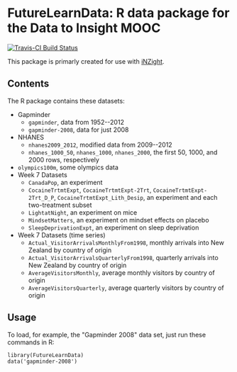 # FutureLearnData: R data package for the Data to Insight MOOC
[![Travis-CI Build Status](https://travis-ci.org/iNZightVIT/iNZightMaps.svg?branch=master)](https://travis-ci.org/iNZightVIT/iNZightMaps)

This package is primarly created for use with [iNZight](https://www.stat.auckland.ac.nz/~wild/iNZight).

## Contents

The R package contains these datasets:
- Gapminder
  - `gapminder`, data from 1952--2012
  - `gapminder-2008`, data for just 2008
- NHANES
  - `nhanes2009_2012`, modified data from 2009--2012
  - `nhanes_1000_50`, `nhanes_1000`, `nhanes_2000`, the first 50, 1000, and 2000 rows, respectively
- `olympics100m`, some olympics data
- Week 7 Datasets
  - `CanadaPop`, an experiment
  - `CocaineTrtmtExpt`, `CocaineTrtmtExpt-2Trt`, `CocaineTrtmtExpt-2Trt_D_P`, `CocaineTrtmtExpt_Lith_Desip`, an experiment and each two-treatment subset
  - `LightatNight`, an experiment on mice
  - `MindsetMatters`, an experiment on mindset effects on placebo
  - `SleepDeprivationExpt`, an experiment on sleep deprivation
- Week 7 Datasets (time series)
  - `Actual_VisitorArrivalsMonthlyFrom1998`, monthly arrivals into New Zealand by country of origin
  - `Actual_VisitorArrivalsQuarterlyFrom1998`, quarterly arrivals into New Zealand by country of origin
  - `AverageVisitorsMonthly`, average monthly visitors by country of origin
  - `AverageVisitorsQuarterly`, average quarterly visitors by country of origin

## Usage

To load, for example, the "Gapminder 2008" data set, just run these commands in R:
```{r}
library(FutureLearnData)
data('gapminder-2008')
```
